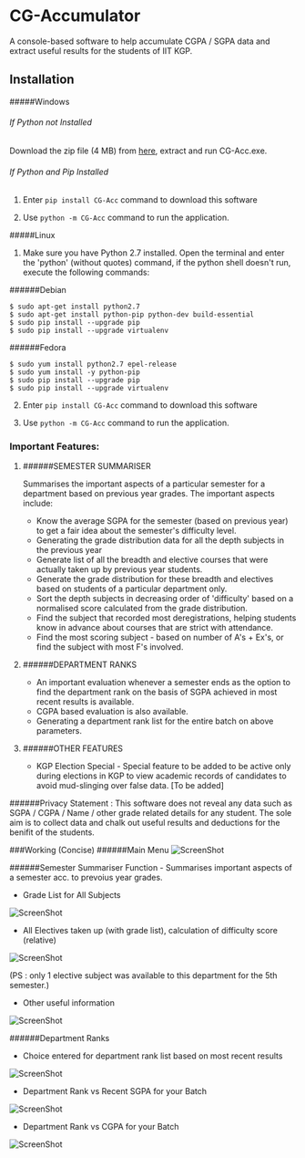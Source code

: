 # CG-Accumulator
A console-based software to help accumulate CGPA / SGPA data and extract useful results for the students of IIT KGP.

## Installation

#####Windows

###### If Python not Installed 
Download the zip file (4 MB) from [here](https://goo.gl/RO8JKs), extract and run CG-Acc.exe.

###### If Python and Pip Installed 
    
1. Enter `pip install CG-Acc` command to download this software

2. Use `python -m CG-Acc` command to run the application.

#####Linux
1. Make sure you have Python 2.7 installed. Open the terminal and enter the 'python' (without quotes) command, if the python shell doesn't run, execute the following commands:

######Debian
```shell
$ sudo apt-get install python2.7
$ sudo apt-get install python-pip python-dev build-essential 
$ sudo pip install --upgrade pip 
$ sudo pip install --upgrade virtualenv 
```

######Fedora
```shell
$ sudo yum install python2.7 epel-release
$ sudo yum install -y python-pip
$ sudo pip install --upgrade pip 
$ sudo pip install --upgrade virtualenv 
```

2. Enter `pip install CG-Acc` command to download this software

3. Use `python -m CG-Acc` command to run the application.


 
### Important Features:
1. ######SEMESTER SUMMARISER

    Summarises the important aspects of a particular semester for a department 
    based on previous year grades. The important aspects include:
    - Know the average SGPA for the semester (based on previous year) to get a fair idea about the semester's difficulty level.
    - Generating the grade distribution data for all the depth subjects in the previous year
    - Generate list of all the breadth and elective courses that were actually taken up by previous year students.
    - Generate the grade distribution for these breadth and electives based on students of a particular department only.
    - Sort the depth subjects in decreasing order of 'difficulty' based on a normalised score calculated from the grade distribution.
    - Find the subject that recorded most deregistrations, helping students know in advance about courses that are strict with attendance.
    - Find the most scoring subject - based on number of A's + Ex's, or find the subject with most F's involved. 
 
2. ######DEPARTMENT RANKS
    - An important evaluation whenever a semester ends as the option to find the department rank 
      on the basis of SGPA achieved in most recent results is available.
    - CGPA based evaluation is also available.
    - Generating a department rank list for the entire batch on above parameters.
 
3. ######OTHER FEATURES
    - KGP Election Special - Special feature to be added to be active only during elections in KGP to view academic records of candidates to avoid mud-slinging over false data. [To be added]

######Privacy Statement :
This software does not reveal any data such as SGPA / CGPA / Name / other grade related details for any student. The sole aim is to collect data and chalk out useful results and deductions for the benifit of the students. 


###Working (Concise)
######Main Menu
![ScreenShot](Screenshots/10_main_menu.png)


######Semester Summariser
Function - Summarises important aspects of a semester acc. to prevoius year grades.

* Grade List for All Subjects

![ScreenShot](Screenshots/2_grade_list.png)

* All Electives taken up (with grade list), calculation of difficulty score (relative)

![ScreenShot](Screenshots/3_elective_diff_score.png)

(PS : only 1 elective subject was available to this department for the 5th semester.)


* Other useful information

![ScreenShot](Screenshots/4_other_sem_info.png)


######Department Ranks

* Choice entered for department rank list based on most recent results

![ScreenShot](Screenshots/5_dep_rank_choice.png)

* Department Rank vs Recent SGPA for your Batch

![ScreenShot](Screenshots/9_dep_SG.png)

* Department Rank vs CGPA for your Batch

![ScreenShot](Screenshots/11_dep_CG.png)





